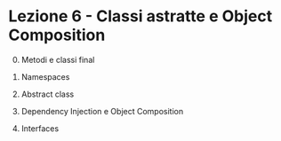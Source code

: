 # Lezione 6 - Classi astratte e Object Composition

0. Metodi e classi final 

1. Namespaces

2. Abstract class

3. Dependency Injection e Object Composition

4. Interfaces
